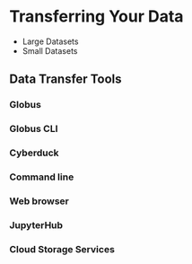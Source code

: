 # Transferring Your Data

- Large Datasets
- Small Datasets



## Data Transfer Tools

### Globus

### Globus CLI

### Cyberduck

### Command line

### Web browser

### JupyterHub

### Cloud Storage Services
